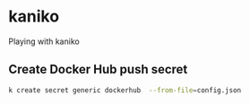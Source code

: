 # kaniko

Playing with kaniko

## Create Docker Hub push secret

```sh
k create secret generic dockerhub  --from-file=config.json
```

